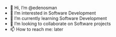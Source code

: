 - 👋 Hi, I’m @edenosman
- 👀 I’m interested in Software Development
- 🌱 I’m currently learning Software Development 
- 💞️ I’m looking to collaborate on Software projects
- 📫 How to reach me: later
